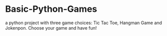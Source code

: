 # Basic-Python-Games
a python project with three game choices: Tic Tac Toe, Hangman Game and Jokenpon. Choose your game and have fun!
